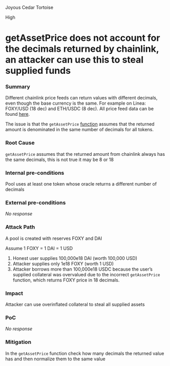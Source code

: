Joyous Cedar Tortoise

High

# getAssetPrice does not account for the decimals returned by chainlink, an attacker can use this to steal supplied funds

### Summary

Different chainlink price feeds can return values with different decimals, even though the base currency is the same. For example on Linea: FOXY/USD (18 dec) and ETH/USDC (8 dec). All price feed data can be found [here](https://docs.chain.link/data-feeds/price-feeds/addresses?network=linea&page=1#linea-mainnet).

The issue is that the `getAssetPrice` [function](https://github.com/sherlock-audit/2024-06-new-scope/blob/c8300e73f4d751796daad3dadbae4d11072b3d79/zerolend-one/contracts/core/pool/PoolGetters.sol#L158) assumes that the returned amount is denominated in the same number of decimals for all tokens.

### Root Cause

`getAssetPrice` assumes that the returned amount from chainlink always has the same decimals, this is not true it may be 8 or 18

### Internal pre-conditions

Pool uses at least one token whose oracle returns a different number of decimals

### External pre-conditions

_No response_

### Attack Path

A pool is created with reserves FOXY and DAI

Assume 1 FOXY = 1 DAI = 1 USD

1. Honest user supplies 100,000e18 DAI (worth 100,000 USD)
2. Attacker supplies only 1e18 FOXY (worth 1 USD)
3. Attacker borrows more than 100,000e18 USDC because the user’s supplied collateral was overvalued due to the incorrect `getAssetPrice` function, which returns FOXY price in 18 decimals.

### Impact

Attacker can use overinflated collateral to steal all supplied assets

### PoC

_No response_

### Mitigation

In the `getAssetPrice` function check how many decimals the returned value has and then normalize them to the same value
